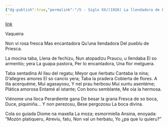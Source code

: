```yaml
---
{"dg-publish":true,"permalink":"/5 - Siglo XX/(1926) La llendadora de Priesca/","tags":["#Siglo_20","a1926","central","Francisco_Manuel_Balbín_de_Villaverde","escrito","Villaviciosa","poema"]}
---
```


[link](https://asturies.com/cavedaynava/lallendadoradepriesca.txt)

Vaqueira
 
Non ví rosa fresca
Mas encantadora
Qu’una llendadora
Del pueblu de Priesca.
 
La mocina taba,
Llena de fechizu,
Nun atopadizu
Praucu, u llendaba
El so armentio; yera
La guapa pastora,
Per lo encantadora,
Una flor melguera.
 
Taba sentadina
Al llau del regatu;
Meyor que ñerbatu
Cantaba la nina;
D’allegres amores
El so cancio yera;
Taba la pradera
Cobierta de flores.
A illa acerquéme,
Mui agasayosu,
Y nel prau herbosu
Mui xuntu asentéme;
Plática amorosa
Entamé al istante;
Con bonu semblante,
Me oía la hermosa.
 
Viénome una lloca
Perardiente gana
De besar la grana
Fresca de so boca,
Duce, piquiniña...
Y non perezosu,
Bese pergozosu
La boca divina.
 
Cola so guíada
Diome na maxella
La moza; esmormiella
Ansina, enoyada:
“Mozón platiqueru,
Atrevíu, fatu,
Non val un herbatu,
Yo ¿pa que lu quieru?”